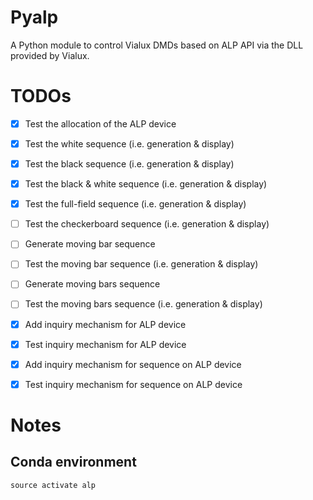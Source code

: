 # Pyalp

A Python module to control Vialux DMDs based on ALP API via the DLL provided by
Vialux.


# TODOs

- [x] Test the allocation of the ALP device
- [x] Test the white sequence (i.e. generation & display)
- [x] Test the black sequence (i.e. generation & display)
- [x] Test the black & white sequence (i.e. generation & display)
- [x] Test the full-field sequence (i.e. generation & display)
- [ ] Test the checkerboard sequence (i.e. generation & display)
- [ ] Generate moving bar sequence
- [ ] Test the moving bar sequence (i.e. generation & display)
- [ ] Generate moving bars sequence
- [ ] Test the moving bars sequence (i.e. generation & display)
- [x] Add inquiry mechanism for ALP device
- [x] Test inquiry mechanism for ALP device
- [x] Add inquiry mechanism for sequence on ALP device
- [x] Test inquiry mechanism for sequence on ALP device



# Notes

## Conda environment
```
source activate alp
```
